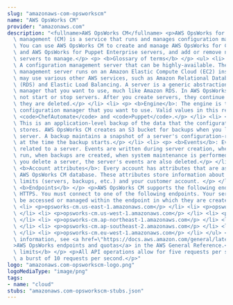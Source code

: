 ```yaml
---
slug: "amazonaws-com-opsworkscm"
name: "AWS OpsWorks CM"
provider: "amazonaws.com"
description: "<fullname>AWS OpsWorks CM</fullname> <p>AWS OpsWorks for configuration\
  \ management (CM) is a service that runs and manages configuration management servers.\
  \ You can use AWS OpsWorks CM to create and manage AWS OpsWorks for Chef Automate\
  \ and AWS OpsWorks for Puppet Enterprise servers, and add or remove nodes for the\
  \ servers to manage.</p> <p> <b>Glossary of terms</b> </p> <ul> <li> <p> <b>Server</b>:\
  \ A configuration management server that can be highly-available. The configuration\
  \ management server runs on an Amazon Elastic Compute Cloud (EC2) instance, and\
  \ may use various other AWS services, such as Amazon Relational Database Service\
  \ (RDS) and Elastic Load Balancing. A server is a generic abstraction over the configuration\
  \ manager that you want to use, much like Amazon RDS. In AWS OpsWorks CM, you do\
  \ not start or stop servers. After you create servers, they continue to run until\
  \ they are deleted.</p> </li> <li> <p> <b>Engine</b>: The engine is the specific\
  \ configuration manager that you want to use. Valid values in this release include\
  \ <code>ChefAutomate</code> and <code>Puppet</code>.</p> </li> <li> <p> <b>Backup</b>:\
  \ This is an application-level backup of the data that the configuration manager\
  \ stores. AWS OpsWorks CM creates an S3 bucket for backups when you launch the first\
  \ server. A backup maintains a snapshot of a server's configuration-related attributes\
  \ at the time the backup starts.</p> </li> <li> <p> <b>Events</b>: Events are always\
  \ related to a server. Events are written during server creation, when health checks\
  \ run, when backups are created, when system maintenance is performed, etc. When\
  \ you delete a server, the server's events are also deleted.</p> </li> <li> <p>\
  \ <b>Account attributes</b>: Every account has attributes that are assigned in the\
  \ AWS OpsWorks CM database. These attributes store information about configuration\
  \ limits (servers, backups, etc.) and your customer account. </p> </li> </ul> <p>\
  \ <b>Endpoints</b> </p> <p>AWS OpsWorks CM supports the following endpoints, all\
  \ HTTPS. You must connect to one of the following endpoints. Your servers can only\
  \ be accessed or managed within the endpoint in which they are created.</p> <ul>\
  \ <li> <p>opsworks-cm.us-east-1.amazonaws.com</p> </li> <li> <p>opsworks-cm.us-east-2.amazonaws.com</p>\
  \ </li> <li> <p>opsworks-cm.us-west-1.amazonaws.com</p> </li> <li> <p>opsworks-cm.us-west-2.amazonaws.com</p>\
  \ </li> <li> <p>opsworks-cm.ap-northeast-1.amazonaws.com</p> </li> <li> <p>opsworks-cm.ap-southeast-1.amazonaws.com</p>\
  \ </li> <li> <p>opsworks-cm.ap-southeast-2.amazonaws.com</p> </li> <li> <p>opsworks-cm.eu-central-1.amazonaws.com</p>\
  \ </li> <li> <p>opsworks-cm.eu-west-1.amazonaws.com</p> </li> </ul> <p>For more\
  \ information, see <a href=\"https://docs.aws.amazon.com/general/latest/gr/opsworks-service.html\"\
  >AWS OpsWorks endpoints and quotas</a> in the AWS General Reference.</p> <p> <b>Throttling\
  \ limits</b> </p> <p>All API operations allow for five requests per second with\
  \ a burst of 10 requests per second.</p>"
logo: "amazonaws.com-opsworkscm-logo.png"
logoMediaType: "image/png"
tags:
- name: "cloud"
stubs: "amazonaws.com-opsworkscm-stubs.json"
---
```


